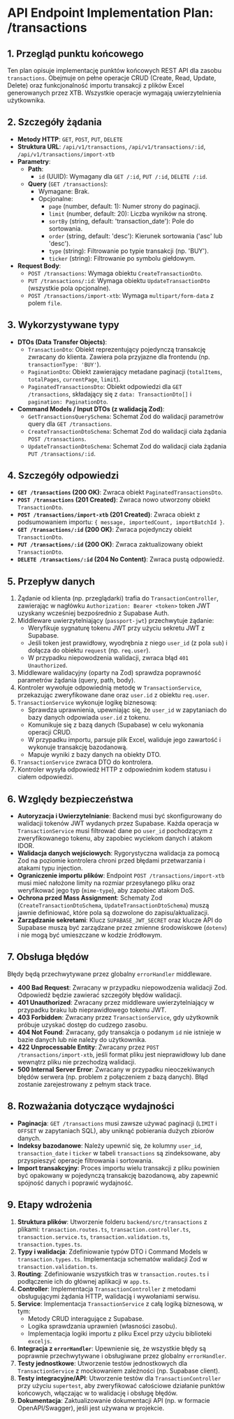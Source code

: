 # API Endpoint Implementation Plan: /transactions

## 1. Przegląd punktu końcowego
Ten plan opisuje implementację punktów końcowych REST API dla zasobu `transactions`. Obejmuje on pełne operacje CRUD (Create, Read, Update, Delete) oraz funkcjonalność importu transakcji z plików Excel generowanych przez XTB. Wszystkie operacje wymagają uwierzytelnienia użytkownika.

## 2. Szczegóły żądania
- **Metody HTTP**: `GET`, `POST`, `PUT`, `DELETE`
- **Struktura URL**: `/api/v1/transactions`, `/api/v1/transactions/:id`, `/api/v1/transactions/import-xtb`
- **Parametry**:
  - **Path**:
    - `id` (UUID): Wymagany dla `GET /:id`, `PUT /:id`, `DELETE /:id`.
  - **Query** (`GET /transactions`):
    - Wymagane: Brak.
    - Opcjonalne:
      - `page` (number, default: 1): Numer strony do paginacji.
      - `limit` (number, default: 20): Liczba wyników na stronę.
      - `sortBy` (string, default: 'transaction_date'): Pole do sortowania.
      - `order` (string, default: 'desc'): Kierunek sortowania ('asc' lub 'desc').
      - `type` (string): Filtrowanie po typie transakcji (np. 'BUY').
      - `ticker` (string): Filtrowanie po symbolu giełdowym.
- **Request Body**:
  - `POST /transactions`: Wymaga obiektu `CreateTransactionDto`.
  - `PUT /transactions/:id`: Wymaga obiektu `UpdateTransactionDto` (wszystkie pola opcjonalne).
  - `POST /transactions/import-xtb`: Wymaga `multipart/form-data` z polem `file`.

## 3. Wykorzystywane typy
- **DTOs (Data Transfer Objects)**:
  - `TransactionDto`: Obiekt reprezentujący pojedynczą transakcję zwracany do klienta. Zawiera pola przyjazne dla frontendu (np. `transactionType: 'BUY'`).
  - `PaginationDto`: Obiekt zawierający metadane paginacji (`totalItems`, `totalPages`, `currentPage`, `limit`).
  - `PaginatedTransactionsDto`: Obiekt odpowiedzi dla `GET /transactions`, składający się z `data: TransactionDto[]` i `pagination: PaginationDto`.
- **Command Models / Input DTOs (z walidacją Zod)**:
  - `GetTransactionsQuerySchema`: Schemat Zod do walidacji parametrów query dla `GET /transactions`.
  - `CreateTransactionDtoSchema`: Schemat Zod do walidacji ciała żądania `POST /transactions`.
  - `UpdateTransactionDtoSchema`: Schemat Zod do walidacji ciała żądania `PUT /transactions/:id`.

## 4. Szczegóły odpowiedzi
- **`GET /transactions` (200 OK)**: Zwraca obiekt `PaginatedTransactionsDto`.
- **`POST /transactions` (201 Created)**: Zwraca nowo utworzony obiekt `TransactionDto`.
- **`POST /transactions/import-xtb` (201 Created)**: Zwraca obiekt z podsumowaniem importu: `{ message, importedCount, importBatchId }`.
- **`GET /transactions/:id` (200 OK)**: Zwraca pojedynczy obiekt `TransactionDto`.
- **`PUT /transactions/:id` (200 OK)**: Zwraca zaktualizowany obiekt `TransactionDto`.
- **`DELETE /transactions/:id` (204 No Content)**: Zwraca pustą odpowiedź.

## 5. Przepływ danych
1.  Żądanie od klienta (np. przeglądarki) trafia do `TransactionController`, zawierając w nagłówku `Authorization: Bearer <token>` token JWT uzyskany wcześniej bezpośrednio z Supabase Auth.
2.  Middleware uwierzytelniający (`passport-jwt`) przechwytuje żądanie:
    -   Weryfikuje sygnaturę tokenu JWT przy użyciu sekretu JWT z Supabase.
    -   Jeśli token jest prawidłowy, wyodrębnia z niego `user_id` (z pola `sub`) i dołącza do obiektu `request` (np. `req.user`).
    -   W przypadku niepowodzenia walidacji, zwraca błąd `401 Unauthorized`.
3.  Middleware walidacyjny (oparty na Zod) sprawdza poprawność parametrów żądania (query, path, body).
4.  Kontroler wywołuje odpowiednią metodę w `TransactionService`, przekazując zweryfikowane dane oraz `user.id` z obiektu `req.user`.
5.  `TransactionService` wykonuje logikę biznesową:
    -   Sprawdza uprawnienia, upewniając się, że `user_id` w zapytaniach do bazy danych odpowiada `user.id` z tokenu.
    -   Komunikuje się z bazą danych (Supabase) w celu wykonania operacji CRUD.
    -   W przypadku importu, parsuje plik Excel, waliduje jego zawartość i wykonuje transakcję bazodanową.
    -   Mapuje wyniki z bazy danych na obiekty DTO.
6.  `TransactionService` zwraca DTO do kontrolera.
7.  Kontroler wysyła odpowiedź HTTP z odpowiednim kodem statusu i ciałem odpowiedzi.

## 6. Względy bezpieczeństwa
-   **Autoryzacja i Uwierzytelnianie**: Backend musi być skonfigurowany do walidacji tokenów JWT wydanych przez Supabase. Każda operacja w `TransactionService` musi filtrować dane po `user_id` pochodzącym z zweryfikowanego tokenu, aby zapobiec wyciekom danych i atakom IDOR.
-   **Walidacja danych wejściowych**: Rygorystyczna walidacja za pomocą Zod na poziomie kontrolera chroni przed błędami przetwarzania i atakami typu injection.
-   **Ograniczenie importu plików**: Endpoint `POST /transactions/import-xtb` musi mieć nałożone limity na rozmiar przesyłanego pliku oraz weryfikować jego typ (`mime-type`), aby zapobiec atakom DoS.
-   **Ochrona przed Mass Assignment**: Schematy Zod (`CreateTransactionDtoSchema`, `UpdateTransactionDtoSchema`) muszą jawnie definiować, które pola są dozwolone do zapisu/aktualizacji.
-   **Zarządzanie sekretami**: Klucz `SUPABASE_JWT_SECRET` oraz klucze API do Supabase muszą być zarządzane przez zmienne środowiskowe (`dotenv`) i nie mogą być umieszczane w kodzie źródłowym.

## 7. Obsługa błędów
Błędy będą przechwytywane przez globalny `errorHandler` middleware.
-   **400 Bad Request**: Zwracany w przypadku niepowodzenia walidacji Zod. Odpowiedź będzie zawierać szczegóły błędów walidacji.
-   **401 Unauthorized**: Zwracany przez middleware uwierzytelniający w przypadku braku lub nieprawidłowego tokenu JWT.
-   **403 Forbidden**: Zwracany przez `TransactionService`, gdy użytkownik próbuje uzyskać dostęp do cudzego zasobu.
-   **404 Not Found**: Zwracany, gdy transakcja o podanym `id` nie istnieje w bazie danych lub nie należy do użytkownika.
-   **422 Unprocessable Entity**: Zwracany przez `POST /transactions/import-xtb`, jeśli format pliku jest nieprawidłowy lub dane wewnątrz pliku nie przechodzą walidacji.
-   **500 Internal Server Error**: Zwracany w przypadku nieoczekiwanych błędów serwera (np. problem z połączeniem z bazą danych). Błąd zostanie zarejestrowany z pełnym stack trace.

## 8. Rozważania dotyczące wydajności
-   **Paginacja**: `GET /transactions` musi zawsze używać paginacji (`LIMIT` i `OFFSET` w zapytaniach SQL), aby uniknąć pobierania dużych zbiorów danych.
-   **Indeksy bazodanowe**: Należy upewnić się, że kolumny `user_id`, `transaction_date` i `ticker` w tabeli `transactions` są zindeksowane, aby przyspieszyć operacje filtrowania i sortowania.
-   **Import transakcyjny**: Proces importu wielu transakcji z pliku powinien być opakowany w pojedynczą transakcję bazodanową, aby zapewnić spójność danych i poprawić wydajność.

## 9. Etapy wdrożenia
1.  **Struktura plików**: Utworzenie folderu `backend/src/transactions` z plikami: `transaction.routes.ts`, `transaction.controller.ts`, `transaction.service.ts`, `transaction.validation.ts`, `transaction.types.ts`.
2.  **Typy i walidacja**: Zdefiniowanie typów DTO i Command Models w `transaction.types.ts`. Implementacja schematów walidacji Zod w `transaction.validation.ts`.
3.  **Routing**: Zdefiniowanie wszystkich tras w `transaction.routes.ts` i podłączenie ich do głównej aplikacji w `app.ts`.
4.  **Controller**: Implementacja `TransactionController` z metodami obsługującymi żądania HTTP, walidacją i wywołaniami serwisu.
5.  **Service**: Implementacja `TransactionService` z całą logiką biznesową, w tym:
    -   Metody CRUD interagujące z Supabase.
    -   Logika sprawdzania uprawnień (własności zasobu).
    -   Implementacja logiki importu z pliku Excel przy użyciu biblioteki `exceljs`.
6.  **Integracja z `errorHandler`**: Upewnienie się, że wszystkie błędy są poprawnie przechwytywane i obsługiwane przez globalny `errorHandler`.
7.  **Testy jednostkowe**: Utworzenie testów jednostkowych dla `TransactionService` z mockowaniem zależności (np. Supabase client).
8.  **Testy integracyjne/API**: Utworzenie testów dla `TransactionController` przy użyciu `supertest`, aby zweryfikować całościowe działanie punktów końcowych, włączając w to walidację i obsługę błędów.
9.  **Dokumentacja**: Zaktualizowanie dokumentacji API (np. w formacie OpenAPI/Swagger), jeśli jest używana w projekcie.
